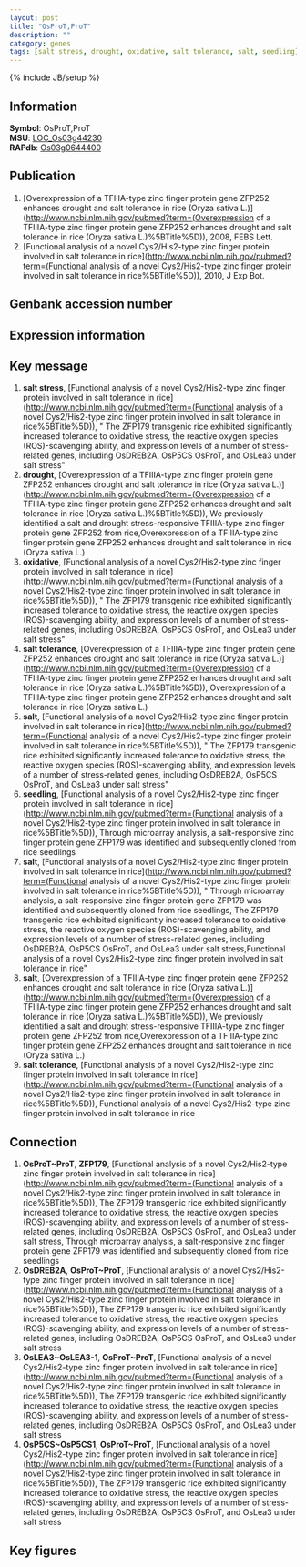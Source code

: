 ```yaml
---
layout: post
title: "OsProT,ProT"
description: ""
category: genes
tags: [salt stress, drought, oxidative, salt tolerance, salt, seedling]
---
```

{% include JB/setup %}

## Information
__Symbol__: OsProT,ProT  
__MSU__: [LOC_Os03g44230](http://rice.plantbiology.msu.edu/cgi-bin/ORF_infopage.cgi?orf=LOC_Os03g44230)  
__RAPdb__: [Os03g0644400](http://rapdb.dna.affrc.go.jp/viewer/gbrowse_details/irgsp1?name=Os03g0644400)  

## Publication
1. [Overexpression of a TFIIIA-type zinc finger protein gene ZFP252 enhances drought and salt tolerance in rice (Oryza sativa L.)](http://www.ncbi.nlm.nih.gov/pubmed?term=(Overexpression of a TFIIIA-type zinc finger protein gene ZFP252 enhances drought and salt tolerance in rice (Oryza sativa L.)%5BTitle%5D)), 2008, FEBS Lett.
2. [Functional analysis of a novel Cys2/His2-type zinc finger protein involved in salt tolerance in rice](http://www.ncbi.nlm.nih.gov/pubmed?term=(Functional analysis of a novel Cys2/His2-type zinc finger protein involved in salt tolerance in rice%5BTitle%5D)), 2010, J Exp Bot.

## Genbank accession number

## Expression information

## Key message
1. __salt stress__, [Functional analysis of a novel Cys2/His2-type zinc finger protein involved in salt tolerance in rice](http://www.ncbi.nlm.nih.gov/pubmed?term=(Functional analysis of a novel Cys2/His2-type zinc finger protein involved in salt tolerance in rice%5BTitle%5D)), " The ZFP179 transgenic rice exhibited significantly increased tolerance to oxidative stress, the reactive oxygen species (ROS)-scavenging ability, and expression levels of a number of stress-related genes, including OsDREB2A, OsP5CS OsProT, and OsLea3 under salt stress"
2. __drought__, [Overexpression of a TFIIIA-type zinc finger protein gene ZFP252 enhances drought and salt tolerance in rice (Oryza sativa L.)](http://www.ncbi.nlm.nih.gov/pubmed?term=(Overexpression of a TFIIIA-type zinc finger protein gene ZFP252 enhances drought and salt tolerance in rice (Oryza sativa L.)%5BTitle%5D)), We previously identified a salt and drought stress-responsive TFIIIA-type zinc finger protein gene ZFP252 from rice,Overexpression of a TFIIIA-type zinc finger protein gene ZFP252 enhances drought and salt tolerance in rice (Oryza sativa L.)
3. __oxidative__, [Functional analysis of a novel Cys2/His2-type zinc finger protein involved in salt tolerance in rice](http://www.ncbi.nlm.nih.gov/pubmed?term=(Functional analysis of a novel Cys2/His2-type zinc finger protein involved in salt tolerance in rice%5BTitle%5D)), " The ZFP179 transgenic rice exhibited significantly increased tolerance to oxidative stress, the reactive oxygen species (ROS)-scavenging ability, and expression levels of a number of stress-related genes, including OsDREB2A, OsP5CS OsProT, and OsLea3 under salt stress"
4. __salt tolerance__, [Overexpression of a TFIIIA-type zinc finger protein gene ZFP252 enhances drought and salt tolerance in rice (Oryza sativa L.)](http://www.ncbi.nlm.nih.gov/pubmed?term=(Overexpression of a TFIIIA-type zinc finger protein gene ZFP252 enhances drought and salt tolerance in rice (Oryza sativa L.)%5BTitle%5D)), Overexpression of a TFIIIA-type zinc finger protein gene ZFP252 enhances drought and salt tolerance in rice (Oryza sativa L.)
5. __salt__, [Functional analysis of a novel Cys2/His2-type zinc finger protein involved in salt tolerance in rice](http://www.ncbi.nlm.nih.gov/pubmed?term=(Functional analysis of a novel Cys2/His2-type zinc finger protein involved in salt tolerance in rice%5BTitle%5D)), " The ZFP179 transgenic rice exhibited significantly increased tolerance to oxidative stress, the reactive oxygen species (ROS)-scavenging ability, and expression levels of a number of stress-related genes, including OsDREB2A, OsP5CS OsProT, and OsLea3 under salt stress"
6. __seedling__, [Functional analysis of a novel Cys2/His2-type zinc finger protein involved in salt tolerance in rice](http://www.ncbi.nlm.nih.gov/pubmed?term=(Functional analysis of a novel Cys2/His2-type zinc finger protein involved in salt tolerance in rice%5BTitle%5D)),  Through microarray analysis, a salt-responsive zinc finger protein gene ZFP179 was identified and subsequently cloned from rice seedlings
7. __salt__, [Functional analysis of a novel Cys2/His2-type zinc finger protein involved in salt tolerance in rice](http://www.ncbi.nlm.nih.gov/pubmed?term=(Functional analysis of a novel Cys2/His2-type zinc finger protein involved in salt tolerance in rice%5BTitle%5D)), " Through microarray analysis, a salt-responsive zinc finger protein gene ZFP179 was identified and subsequently cloned from rice seedlings, The ZFP179 transgenic rice exhibited significantly increased tolerance to oxidative stress, the reactive oxygen species (ROS)-scavenging ability, and expression levels of a number of stress-related genes, including OsDREB2A, OsP5CS OsProT, and OsLea3 under salt stress,Functional analysis of a novel Cys2/His2-type zinc finger protein involved in salt tolerance in rice"
8. __salt__, [Overexpression of a TFIIIA-type zinc finger protein gene ZFP252 enhances drought and salt tolerance in rice (Oryza sativa L.)](http://www.ncbi.nlm.nih.gov/pubmed?term=(Overexpression of a TFIIIA-type zinc finger protein gene ZFP252 enhances drought and salt tolerance in rice (Oryza sativa L.)%5BTitle%5D)), We previously identified a salt and drought stress-responsive TFIIIA-type zinc finger protein gene ZFP252 from rice,Overexpression of a TFIIIA-type zinc finger protein gene ZFP252 enhances drought and salt tolerance in rice (Oryza sativa L.)
9. __salt tolerance__, [Functional analysis of a novel Cys2/His2-type zinc finger protein involved in salt tolerance in rice](http://www.ncbi.nlm.nih.gov/pubmed?term=(Functional analysis of a novel Cys2/His2-type zinc finger protein involved in salt tolerance in rice%5BTitle%5D)), Functional analysis of a novel Cys2/His2-type zinc finger protein involved in salt tolerance in rice

## Connection
1. __OsProT~ProT__, __ZFP179__, [Functional analysis of a novel Cys2/His2-type zinc finger protein involved in salt tolerance in rice](http://www.ncbi.nlm.nih.gov/pubmed?term=(Functional analysis of a novel Cys2/His2-type zinc finger protein involved in salt tolerance in rice%5BTitle%5D)),  The ZFP179 transgenic rice exhibited significantly increased tolerance to oxidative stress, the reactive oxygen species (ROS)-scavenging ability, and expression levels of a number of stress-related genes, including OsDREB2A, OsP5CS OsProT, and OsLea3 under salt stress, Through microarray analysis, a salt-responsive zinc finger protein gene ZFP179 was identified and subsequently cloned from rice seedlings
2. __OsDREB2A__, __OsProT~ProT__, [Functional analysis of a novel Cys2/His2-type zinc finger protein involved in salt tolerance in rice](http://www.ncbi.nlm.nih.gov/pubmed?term=(Functional analysis of a novel Cys2/His2-type zinc finger protein involved in salt tolerance in rice%5BTitle%5D)),  The ZFP179 transgenic rice exhibited significantly increased tolerance to oxidative stress, the reactive oxygen species (ROS)-scavenging ability, and expression levels of a number of stress-related genes, including OsDREB2A, OsP5CS OsProT, and OsLea3 under salt stress
3. __OsLEA3~OsLEA3-1__, __OsProT~ProT__, [Functional analysis of a novel Cys2/His2-type zinc finger protein involved in salt tolerance in rice](http://www.ncbi.nlm.nih.gov/pubmed?term=(Functional analysis of a novel Cys2/His2-type zinc finger protein involved in salt tolerance in rice%5BTitle%5D)),  The ZFP179 transgenic rice exhibited significantly increased tolerance to oxidative stress, the reactive oxygen species (ROS)-scavenging ability, and expression levels of a number of stress-related genes, including OsDREB2A, OsP5CS OsProT, and OsLea3 under salt stress
4. __OsP5CS~OsP5CS1__, __OsProT~ProT__, [Functional analysis of a novel Cys2/His2-type zinc finger protein involved in salt tolerance in rice](http://www.ncbi.nlm.nih.gov/pubmed?term=(Functional analysis of a novel Cys2/His2-type zinc finger protein involved in salt tolerance in rice%5BTitle%5D)),  The ZFP179 transgenic rice exhibited significantly increased tolerance to oxidative stress, the reactive oxygen species (ROS)-scavenging ability, and expression levels of a number of stress-related genes, including OsDREB2A, OsP5CS OsProT, and OsLea3 under salt stress

## Key figures


